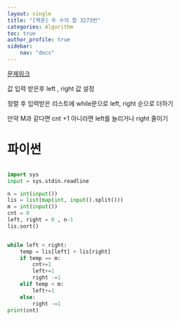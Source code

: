 ```yaml
---
layout: single
title: "[백준] 두 수의 합 3273번"
categories: Algorithm
toc: true
author_profile: true
sidebar:
    nav: "docs"
---
```


[문제링크](https://www.acmicpc.net/problem/3273)

값 입력 받은후  left , right 값 설정

정렬 후   입력받은 리스트에 while문으로 left, right 순으로 더하기

만약 M과 같다면 cnt +1  아니라면 left를 늘리거나 right 줄이기



# 파이썬
```python

import sys
input = sys.stdin.readline

n = int(input())
lis = list(map(int, input().split()))
m = int(input())
cnt = 0
left, right = 0 , n-1
lis.sort()


while left < right:
    temp = lis[left] + lis[right]
    if temp == m:
        cnt+=1
        left+=1
        right -=1
    elif temp < m:
        left+=1
    else:
        right -=1
print(cnt)

``` 